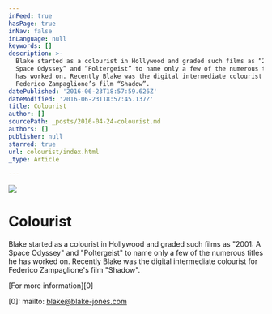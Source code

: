 ```yaml
---
inFeed: true
hasPage: true
inNav: false
inLanguage: null
keywords: []
description: >-
  Blake started as a colourist in Hollywood and graded such films as “2001: A
  Space Odyssey” and “Poltergeist” to name only a few of the numerous titles he
  has worked on. Recently Blake was the digital intermediate colourist for
  Federico Zampaglione’s film “Shadow”.
datePublished: '2016-06-23T18:57:59.626Z'
dateModified: '2016-06-23T18:57:45.137Z'
title: Colourist
author: []
sourcePath: _posts/2016-04-24-colourist.md
authors: []
publisher: null
starred: true
url: colourist/index.html
_type: Article

---
```

![](https://the-grid-user-content.s3-us-west-2.amazonaws.com/18e88da0-ada7-4c74-b187-5b748e2d821a.jpg)

# Colourist

Blake started as a colourist in Hollywood and graded such films as "2001: A Space Odyssey" and "Poltergeist" to name only a few of the numerous titles he has worked on. Recently Blake was the digital intermediate colourist for Federico Zampaglione's film "Shadow".

[For more information][0]

[0]: mailto: blake@blake-jones.com
